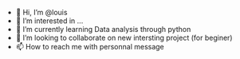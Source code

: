 - 👋 Hi, I’m @louis
- 👀 I’m interested in ...
- 🌱 I’m currently learning Data analysis through python
- 💞️ I’m looking to collaborate on new intersting project (for beginer)
- 📫 How to reach me with personnal message

<!---
louisarthurviet/louisarthurviet is a ✨ special ✨ repository because its `README.md` (this file) appears on your GitHub profile.
You can click the Preview link to take a look at your changes.
--->
